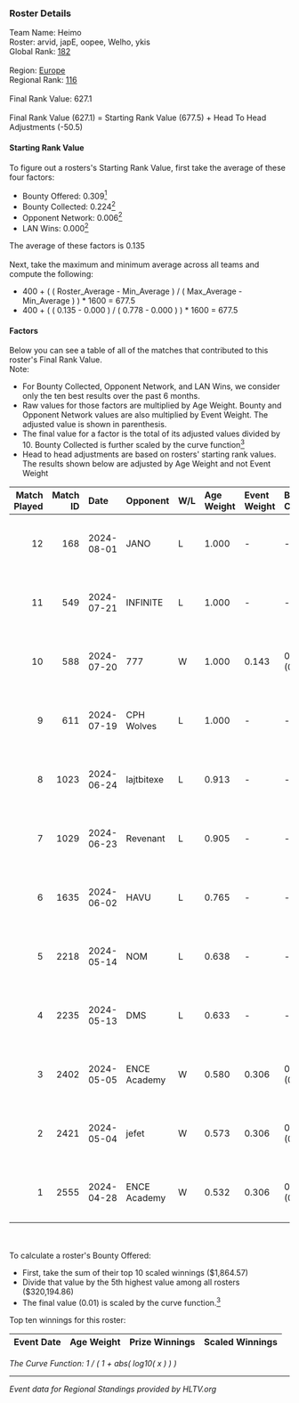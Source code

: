 ### Roster Details<br />
Team Name: Heimo<br />
Roster: arvid, japE, oopee, Welho, ykis<br />
Global Rank: [182](../standings_global.md)<br />
<br />
Region: [Europe]( ../standings_europe.md)<br />
Regional Rank: [116]( ../standings_europe.md)<br />
<br />
Final Rank Value:  627.1<br />
<br />
Final Rank Value (627.1) = Starting Rank Value (677.5) + Head To Head Adjustments (-50.5)<br />

#### Starting Rank Value<br />
To figure out a rosters's Starting Rank Value, first take the average of these four factors:<br />
- Bounty Offered: 0.309[<sup>1</sup>](#table2)
- Bounty Collected: 0.224[<sup>2</sup>](#table1)
- Opponent Network: 0.006[<sup>2</sup>](#table1)
- LAN Wins: 0.000[<sup>2</sup>](#table1)

The average of these factors is 0.135<br />
<br />
Next, take the maximum and minimum average across all teams and compute the following:<br />
- 400 + ( ( Roster_Average - Min_Average ) / ( Max_Average - Min_Average ) ) * 1600 = 677.5
- 400 + ( ( 0.135 - 0.000 ) / ( 0.778 - 0.000 ) ) * 1600 = 677.5


#### Factors<br />
Below you can see a table of all of the matches that contributed to this roster's Final Rank Value.<br />
Note:<br />

- For Bounty Collected, Opponent Network, and LAN Wins, we consider only the ten best results over the past 6 months.
- Raw values for those factors are multiplied by Age Weight. Bounty and Opponent Network values are also multiplied by Event Weight. The adjusted value is shown in parenthesis.
- The final value for a factor is the total of its adjusted values divided by 10. Bounty Collected is further scaled by the curve function[<sup>3</sup>](#curveFunction)
- Head to head adjustments are based on rosters' starting rank values. The results shown below are adjusted by Age Weight and not Event Weight
<span id="table1"></span><br />


| Match Played | Match ID | Date       | Opponent     | W/L | Age Weight | Event Weight | Bounty Collected | Opponent Network | LAN Wins  | H2H Adj. | Roster                             |
| -: | -: | :- | :- | :- | :- | :- | :- | :- | :- | -: | :- |
|           12 |      168 | 2024-08-01 | JANO         | L   | 1.000      | -            | -                | -                | -         |   -15.83 | arvid, japE, oopee, Welho, ykis    |
|           11 |      549 | 2024-07-21 | INFINITE     | L   | 1.000      | -            | -                | -                | -         |   -17.81 | arvid, japE, oopee, Welho, ykis    |
|           10 |      588 | 2024-07-20 | 777          | W   | 1.000      | 0.143        | 0.015 (0.002)    | 0.173 (0.025)    | 0 (0.000) |    16.85 | arvid, japE, oopee, Welho, ykis    |
|            9 |      611 | 2024-07-19 | CPH Wolves   | L   | 1.000      | -            | -                | -                | -         |    -7.58 | arvid, japE, oopee, Welho, ykis    |
|            8 |     1023 | 2024-06-24 | lajtbitexe   | L   | 0.913      | -            | -                | -                | -         |   -12.42 | arvid, oopee, Sm1llee, Welho, ykis |
|            7 |     1029 | 2024-06-23 | Revenant     | L   | 0.905      | -            | -                | -                | -         |    -8.65 | arvid, oopee, Sm1llee, Welho, ykis |
|            6 |     1635 | 2024-06-02 | HAVU         | L   | 0.765      | -            | -                | -                | -         |   -11.27 | arvid, japE, oopee, Welho, ykis    |
|            5 |     2218 | 2024-05-14 | NOM          | L   | 0.638      | -            | -                | -                | -         |   -13.85 | arvid, japE, oopee, Welho, ykis    |
|            4 |     2235 | 2024-05-13 | DMS          | L   | 0.633      | -            | -                | -                | -         |    -4.93 | arvid, japE, oopee, Welho, ykis    |
|            3 |     2402 | 2024-05-05 | ENCE Academy | W   | 0.580      | 0.306        | 0.003 (0.001)    | 0.104 (0.019)    | 0 (0.000) |    10.21 | arvid, japE, oopee, Welho, ykis    |
|            2 |     2421 | 2024-05-04 | jefet        | W   | 0.573      | 0.306        | 0.001 (0.000)    | 0.020 (0.004)    | 0 (0.000) |     5.31 | arvid, japE, oopee, Welho, ykis    |
|            1 |     2555 | 2024-04-28 | ENCE Academy | W   | 0.532      | 0.306        | 0.004 (0.001)    | 0.077 (0.013)    | 0 (0.000) |     9.51 | arvid, japE, oopee, Welho, ykis    |

<br />
<span id="table2"></span><br />
To calculate a roster's Bounty Offered:<br />

- First, take the sum of their top 10 scaled winnings ($1,864.57)
- Divide that value by the 5th highest value among all rosters ($320,194.86)
- The final value (0.01) is scaled by the curve function.[<sup>3</sup>](#curveFunction)

Top ten winnings for this roster:<br />

| Event Date | Age Weight | Prize Winnings | Scaled Winnings |
| :- | -: | :- | :- |


<span id="curveFunction"></span>_The Curve Function: 1 / ( 1 + abs( log10( x ) ) )_<br />

---
_Event data for Regional Standings provided by HLTV.org_<br />
